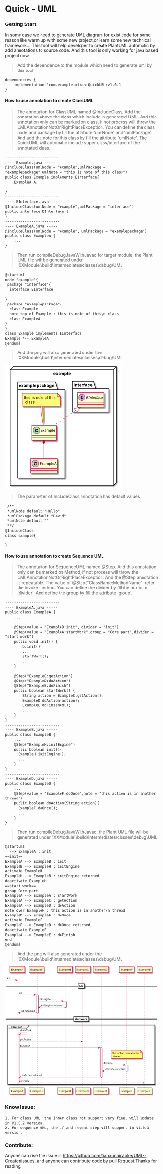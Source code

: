 # Quick - UML
### Getting Start
In some case we need to generate UML diagram for exist code for some reason 
like warm up with some new project,or learn some new technical framework...
This tool will help developer to create PlantUML automatic by add annotations to source code. 
And this tool is only working for java based project now.
>Add the dependence to the module which need to generate uml by this tool
~~~~
dependencies {
    implementation 'com.example.xtian:QuickUML:v1.0.1'
}
~~~~
#### How to use annotation to create ClassUML 
>The annotation for ClassUML named @IncludeClass.
>Add the annotation above the class which include in generated UML.
>And this annotation only can be marked on class, if not process will throw the UMLAnnotationNotOnRightPlaceException.
>You can define the class node and package by fill the attribute 'umlNode' and 'umlPackage'.
>And add the note for this class by fill the attribute 'umlNote'.
>The QuickUML will automatic include super class/interface of the annotated class.
~~~
-------------------------
---- Example.java -----
@IncludeClass(umlNode = "example",umlPackage = "examplepackage",umlNote = "this is note of this class")
public class Example implements EInterface{
    ExampleA A;
    ...
}
-------------------------
---- EInterface.java -----
@IncludeClass(umlNode = "example",umlPackage = "interface")
public interface EInterface {
}
-------------------------
---- ExampleA.java -----
@IncludeClass(umlNode = "example", umlPackage = "examplepackage")
public class ExampleA {
    ...
}
~~~
>Then run compileDebugJavaWithJavac for target module, the Plant UML file will be generated under 'XXModule'\build\intermediates\classes\debug\UML
~~~
@startuml
node "example"{
 package "interface"{
  interface EInterface

}
 package "examplepackage"{
  class Example
  note top of Example : this is note of this\n class
  class ExampleA
}
}
class Example implements EInterface
Example *-- ExampleA
@enduml
~~~
>And the png will also generated under the 'XXModule'\build\intermediates\classes\debug\UML

![avatar](https://github.com/tianxunaicaoke/UML--Creater/blob/master/UMLExample.png)


>The parameter of IncludeClass annotation has default values
~~~
 /**
 *umlNode default "Hello"
 *umlPackage default "David"
 *umlNote default ""
 **/
@IncludeClass
class example{

}
~~~
#### How to use annotation to create Sequence UML
>The annotation for SequenceUML named @Step. 
>And this annotation only can be marked on Method, if not process will throw the UMLAnnotationNotOnRightPlaceException.
>And the @Step annotation is repeatable.
>The value of @Step("ClassName:MethodName") refer the invoke method.
>You can define the divider by fill the attribute 'divider'.
>And define the group by fill the attribute 'group'. 
~~~
-------------------------
---- ExampleA.java -----
public class ExampleA {
    ...

    @Step(value = "ExampleB:init", divider = "init")
    @Step(value = "ExampleA:startWork",group = "Core part",divider = "start work")
    public void init() {
        b.init();
        ...
        startWork();
        ...
    }

    @Step("ExampleC:getAction")
    @Step("ExampleD:doAction")
    @Step("ExampleE:doFinish")
    public boolean startWork() {
        String action = ExampleC.getAction();
        ExampleD.doAction(action);
        ExampleE.doFinished();
        ....
    }
}
-------------------------
---- ExampleB.java -----
public class ExampleB {
    ...
    @Step("ExampleH:initEngine")
    public boolean init(){
      ExampleH.initEngine();
      ...
    }
}
-------------------------
---- ExampleD.java -----
public class ExampleD {
    ... 
    @Step(value = "ExampleF:doOnce",note = "this action is in another thread")
    public boolean doAction(String action){
      ExampleF.doOnce();
      ...
    }
}
~~~
>Then run compileDebugJavaWithJavac, the Plant UML file will be generated under 'XXModule'\build\intermediates\classes\debug\UML
~~~
@startuml
  --> ExampleA : init
==init==
ExampleA --> ExampleB : init
ExampleB --> ExampleH : initEngine
activate ExampleH
ExampleH --> ExampleB : initEngine returned
deactivate ExampleH
==start work==
group Core part
ExampleA --> ExampleA : startWork
ExampleA --> ExampleC : getAction
ExampleA --> ExampleD : doAction
note over ExampleF : this action is in another\n thread 
ExampleD --> ExampleF : doOnce
activate ExampleF
ExampleF --> ExampleD : doOnce returned
deactivate ExampleF
ExampleA --> ExampleE : doFinish
end
@enduml
~~~
>And the png will also generated under the 'XXModule'\build\intermediates\classes\debug\UML

![avatar](https://github.com/tianxunaicaoke/UML--Creater/blob/master/UMLSequenceExample.png)

### Know Issue:
    1. For class UML, the inner class not support very fine, will update in V1.0.2 version.
    2. For sequence UML, the if and repeat step will support in V1.0.3 version.
### Contribute:
Anyone can rise the issue in https://github.com/tianxunaicaoke/UML--Creater/issues, and anyone can contribute code by pull Request.Thanks for reading.    